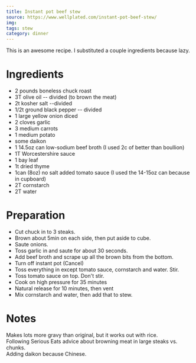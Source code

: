 ```yaml
---
title: Instant pot beef stew
source: https://www.wellplated.com/instant-pot-beef-stew/
img: 
tags: stew
category: dinner
---
```

This is an awesome recipe. I substituted a couple ingredients because lazy.

Ingredients
===========

* 2 pounds boneless chuck roast
* 3T olive oil -- divided (to brown the meat)
* 2t kosher salt --divided
* 1/2t ground black pepper -- divided
* 1 large yellow onion diced
* 2 cloves garlic
* 3 medium carrots
* 1 medium potato
* some daikon
* 1 14.5oz can low-sodium beef broth (I used 2c of better than boullion)
* 1T Worcestershire sauce
* 1 bay leaf
* 1t dried thyme
* 1can (8oz) no salt added tomato sauce (I used the 14-15oz can because in cupboard)
* 2T cornstarch
* 2T water

Preparation
===========

* Cut chuck in to 3 steaks.
* Brown about 5min on each side, then put aside to cube.
* Saute onions.
* Toss garlic in and saute for about 30 seconds.
* Add beef broth and scrape up all the brown bits from the bottom.
* Turn off instant pot (Cancel)
* Toss everything in except tomato sauce, cornstarch and water. Stir.
* Toss tomato sauce on top. Don't stir.
* Cook on high pressure for 35 minutes
* Natural release for 10 minutes, then vent
* Mix cornstarch and water, then add that to stew.

Notes
==========

Makes lots more gravy than original, but it works out with rice.   
Following Serious Eats advice about browning meat in large steaks vs. chunks.   
Adding daikon because Chinese.   

